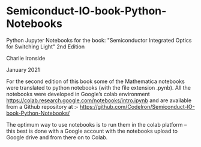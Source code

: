# Semiconduct-IO-book-Python-Notebooks

Python Jupyter Notebooks for the book: "Semiconductor Integrated Optics for Switching Light" 2nd Edition

Charlie Ironside

January 2021

For the second edition of this book some of the Mathematica notebooks were translated to python notebooks (with the file extension .pynb). All the notebooks were developed in Google’s colab environment https://colab.research.google.com/notebooks/intro.ipynb and are available from a Github repository at :-
https://github.com/CodeIron/Semiconduct-IO-book-Python-Notebooks/

The optimum way to use notebooks is to run them in the colab platform – this best is done with a Google account with the notebooks upload to Google drive and from there on to Colab.
